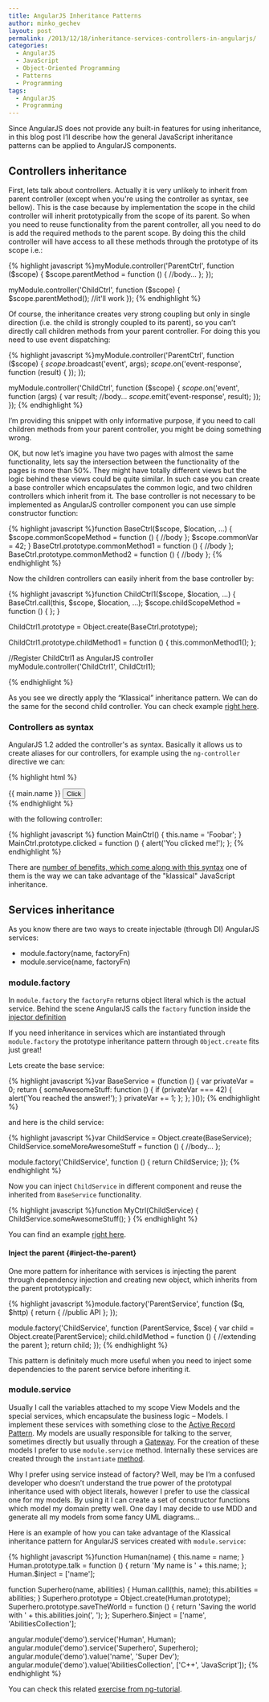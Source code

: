 ```yaml
---
title: AngularJS Inheritance Patterns
author: minko_gechev
layout: post
permalink: /2013/12/18/inheritance-services-controllers-in-angularjs/
categories:
  - AngularJS
  - JavaScript
  - Object-Oriented Programming
  - Patterns
  - Programming
tags:
  - AngularJS
  - Programming
---
```


Since AngularJS does not provide any built-in features for using inheritance, in this blog post I&#8217;ll describe how the general JavaScript inheritance patterns can be applied to AngularJS components.

## Controllers inheritance

First, lets talk about controllers. Actually it is very unlikely to inherit from parent controller (except when you're using the controller as syntax, see bellow). This is the case because by implementation the scope in the child controller will inherit prototypically from the scope of its parent. So when you need to reuse functionality from the parent controller, all you need to do is add the required methods to the parent scope. By doing this the child controller will have access to all these methods through the prototype of its scope i.e.:

{% highlight javascript %}myModule.controller('ParentCtrl', function ($scope) {
  $scope.parentMethod = function () {
    //body...
  };
});

myModule.controller('ChildCtrl', function ($scope) {
  $scope.parentMethod(); //it'll work
});
{% endhighlight %}

Of course, the inheritance creates very strong coupling but only in single direction (i.e. the child is strongly coupled to its parent), so you can&#8217;t directly call children methods from your parent controller. For doing this you need to use event dispatching:

{% highlight javascript %}myModule.controller('ParentCtrl', function ($scope) {
  $scope.$broadcast('event', args);
  $scope.$on('event-response', function (result) {
  });
});

myModule.controller('ChildCtrl', function ($scope) {
  $scope.$on('event', function (args) {
    var result;
    //body...
    $scope.$emit('event-response', result);
  });
});
{% endhighlight %}

I&#8217;m providing this snippet with only informative purpose, if you need to call children methods from your parent controller, you might be doing something wrong.

OK, but now let&#8217;s imagine you have two pages with almost the same functionality, lets say the intersection between the functionality of the pages is more than 50%. They might have totally different views but the logic behind these views could be quite similar. In such case you can create a base controller which encapsulates the common logic, and two children controllers which inherit from it. The base controller is not necessary to be implemented as AngularJS controller component you can use simple constructor function:

{% highlight javascript %}function BaseCtrl($scope, $location, ...) {
  $scope.commonScopeMethod = function () {
    //body
  };
  $scope.commonVar = 42;
}
BaseCtrl.prototype.commonMethod1 = function () {
  //body
};
BaseCtrl.prototype.commonMethod2 = function () {
  //body
};
{% endhighlight %}

Now the children controllers can easily inherit from the base controller by:

{% highlight javascript %}function ChildCtrl1($scope, $location, ...) {
  BaseCtrl.call(this, $scope, $location, ...);
  $scope.childScopeMethod = function () {
  };
}

ChildCtrl1.prototype = Object.create(BaseCtrl.prototype);

ChildCtrl1.prototype.childMethod1 = function () {
  this.commonMethod1();
};

//Register ChildCtrl1 as AngularJS controller
myModule.controller('ChildCtrl1', ChildCtrl1);

{% endhighlight %}

As you see we directly apply the &#8220;Klassical&#8221; inheritance pattern. We can do the same for the second child controller. You can check example [right here][1].
### Controllers as syntax

AngularJS 1.2 added the controller's as syntax. Basically it allows us to create aliases for our controllers, for example using the `ng-controller` directive we can:

{% highlight html %}
<div ng-controller="MainCtrl as main">
  {{ main.name }}
  <button ng-click="main.clicked()">Click</button>
</div>
{% endhighlight %}

with the following controller:

{% highlight javascript %}
function MainCtrl() {
  this.name = 'Foobar';
}
MainCtrl.prototype.clicked = function () {
  alert('You clicked me!');
};
{% endhighlight %}

There are [number of benefits, which come along with this syntax](https://github.com/mgechev/angularjs-style-guide#controllers) one of them is the way we can take advantage of the "klassical" JavaScript inheritance.

## Services inheritance

As you know there are two ways to create injectable (through DI) AngularJS services:

* module.factory(name, factoryFn)
* module.service(name, factoryFn)

### module.factory

In `module.factory` the `factoryFn` returns object literal which is the actual service. Behind the scene AngularJS calls the `factory` function inside the [injector definition][2]

If you need inheritance in services which are instantiated through `module.factory` the prototype inheritance pattern through `Object.create` fits just great!

Lets create the base service:

{% highlight javascript %}var BaseService = (function () {
  var privateVar = 0;
  return {
    someAwesomeStuff: function () {
      if (privateVar === 42) {
        alert('You reached the answer!');
      }
      privateVar += 1;
    };
  };
}());
{% endhighlight %}

and here is the child service:

{% highlight javascript %}var ChildService = Object.create(BaseService);
ChildService.someMoreAwesomeStuff = function () {
  //body...
};

module.factory('ChildService', function () {
  return ChildService;
});
{% endhighlight %}

Now you can inject `ChildService` in different component and reuse the inherited from `BaseService` functionality.

{% highlight javascript %}function MyCtrl(ChildService) {
  ChildService.someAwesomeStuff();
}
{% endhighlight %}

You can find an example [right here][3].

#### Inject the parent {#inject-the-parent}

One more pattern for inheritance with services is injecting the parent through dependency injection and creating new object, which inherits from the parent prototypically:

{% highlight javascript %}module.factory('ParentService', function ($q, $http) {
  return {
    //public API
  };
});

module.factory('ChildService', function (ParentService, $sce) {
  var child = Object.create(ParentService);
  child.childMethod = function () {
    //extending the parent
  };
  return child;
});
{% endhighlight %}

This pattern is definitely much more useful when you need to inject some dependencies to the parent service before inheriting it.

### module.service

Usually I call the variables attached to my scope View Models and the special services, which encapsulate the business logic &#8211; Models. I implement these services with something close to the [Active Record Pattern][4]. My models are usually responsible for talking to the server, sometimes directly but usually through a [Gateway][5]. For the creation of these models I prefer to use `module.service` method. Internally these services are created through the `instantiate` [method][6].

Why I prefer using service instead of factory? Well, may be I&#8217;m a confused developer who doesn&#8217;t understand the true power of the prototypal inheritance used with object literals, however I prefer to use the classical one for my models. By using it I can create a set of constructor functions which model my domain pretty well. One day I may decide to use MDD and generate all my models from some fancy UML diagrams&#8230;

Here is an example of how you can take advantage of the Klassical inheritance pattern for AngularJS services created with `module.service`:

{% highlight javascript %}function Human(name) {
  this.name = name;
}
Human.prototype.talk = function () {
  return 'My name is ' + this.name;
};
Human.$inject = ['name'];

function Superhero(name, abilities) {
  Human.call(this, name);
  this.abilities = abilities;
}
Superhero.prototype = Object.create(Human.prototype);
Superhero.prototype.saveTheWorld = function () {
  return 'Saving the world with ' + this.abilities.join(', ');
};
Superhero.$inject = ['name', 'AbilitiesCollection'];

angular.module('demo').service('Human', Human);
angular.module('demo').service('Superhero', Superhero);
angular.module('demo').value('name', 'Super Dev');
angular.module('demo').value('AbilitiesCollection', ['C++', 'JavaScript']);
{% endhighlight %}

You can check this related [exercise from ng-tutorial][7].

 [1]: http://jsbin.com/oLawajuL/2/edit
 [2]: https://github.com/angular/angular.js/blob/v1.4.0-rc.0/src/auto/injector.js#L686-L690
 [3]: http://jsbin.com/idIVAWO/2/edit
 [4]: http://www.martinfowler.com/eaaCatalog/activeRecord.html
 [5]: http://www.martinfowler.com/eaaCatalog/gateway.html
 [6]: https://github.com/angular/angular.js/blob/master/src/auto/injector.js#L777
 [7]: http://ng-tutorial.mgechev.com/#?tutorial=controllers-communication&#038;step=invoke-methods